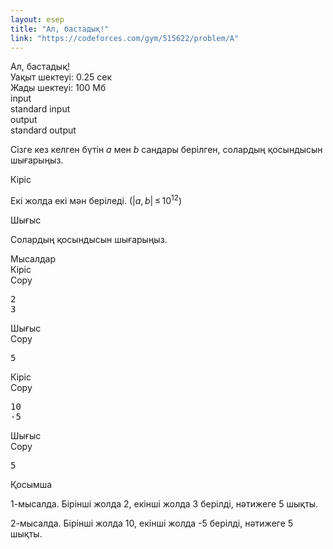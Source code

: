 ```yaml
---
layout: esep
title: "Ал, бастадық!"
link: "https://codeforces.com/gym/515622/problem/A"
---
```

<div class="problem-statement"><div class="header"><div class="title">Ал, бастадық!</div><div class="time-limit">Уақыт шектеуі: 0.25 сек</div><div class="memory-limit">Жады шектеуі: 100 Мб</div><div class="input-file"><div class="property-title">input</div>standard input</div><div class="output-file"><div class="property-title">output</div>standard output</div></div><div><p>Сізге кез келген бүтін <span class="tex-span"><i>a</i></span> мен <span class="tex-span"><i>b</i></span> сандары берілген, солардың қосындысын шығарыңыз. </p></div><div class="input-specification"><div class="section-title">Кіріс</div><p>Екі жолда екі мән беріледі. (<span class="tex-span">|<i>a</i>, <i>b</i>| ≤ 10<sup class="upper-index">12</sup></span>)</p></div><div class="output-specification"><div class="section-title">Шығыс</div><p>Солардың қосындысын шығарыңыз. </p></div><div class="sample-tests"><div class="section-title">Мысалдар</div><div class="sample-test"><div class="input"><div class="title">Кіріс<div class="input-output-copier" data-clipboard-target="#id00644668391620767" id="id0032461902925003416" title="Copy">Copy</div></div><pre id="id00644668391620767">2
3
</pre></div><div class="output"><div class="title">Шығыс<div class="input-output-copier" data-clipboard-target="#id0032606287552771884" id="id006670151551432018" title="Copy">Copy</div></div><pre id="id0032606287552771884">5
</pre></div><div class="input"><div class="title">Кіріс<div class="input-output-copier" data-clipboard-target="#id00960169440347364" id="id009477902267506526" title="Copy">Copy</div></div><pre id="id00960169440347364">10
-5
</pre></div><div class="output"><div class="title">Шығыс<div class="input-output-copier" data-clipboard-target="#id007809810342761756" id="id0018532646924298368" title="Copy">Copy</div></div><pre id="id007809810342761756">5
</pre></div></div></div><div class="note"><div class="section-title">Қосымша</div><p>1-мысалда. Бірінші жолда 2, екінші жолда 3 берілді, нәтижеге 5 шықты.</p><p>2-мысалда. Бірінші жолда 10, екінші жолда -5 берілді, нәтижеге 5 шықты.</p></div></div>
